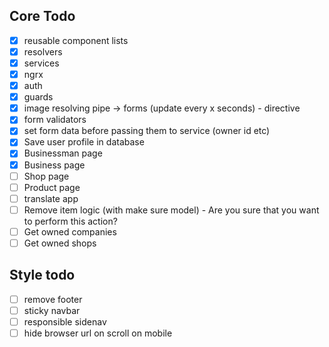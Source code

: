 ## Core Todo

- [x] reusable component lists
- [x] resolvers
- [x] services
- [x] ngrx
- [x] auth
- [x] guards
- [x] image resolving pipe -> forms (update every x seconds) - directive
- [x] form validators
- [x] set form data before passing them to service (owner id etc)
- [x] Save user profile in database
- [x] Businessman page
- [x] Business page
- [ ] Shop page
- [ ] Product page
- [ ] translate app
- [ ] Remove item logic (with make sure model) - Are you sure that you want to perform this action?
- [ ] Get owned companies
- [ ] Get owned shops

## Style todo

- [ ] remove footer
- [ ] sticky navbar
- [ ] responsible sidenav
- [ ] hide browser url on scroll on mobile
